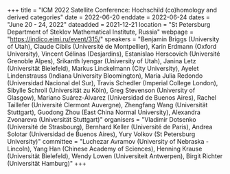 +++
title = "ICM 2022 Satellite Conference: Hochschild (co)homology and derived categories"
date = 2022-06-20
enddate = 2022-06-24
dates = "June 20 - 24, 2022"
dateadded = 2021-12-21
location = "St Petersburg Department of Steklov Mathematical Institute, Russia"
webpage = "https://indico.eimi.ru/event/315/"
speakers = "Benjamin Briggs (University of Utah), Claude Cibils (Université de Montpellier), Karin Erdmann (Oxford University), Vincent Gélinas (Desjardins), Estanislao Herscovich (Université Grenoble Alpes), Srikanth Iyengar (University of Utah), Janina Letz (Universität Bielefeld), Markus Linckelmann (City University), Ayelet Lindenstrauss (Indiana University Bloomington), María Julia Redondo (Universidad Nacional del Sur), Travis Schedler (Imperial College London), Sibylle Schroll (Universität zu Köln), Greg Stevenson (University of Glasgow), Mariano Suárez-Álvarez (Universidad de Buenos Aires), Rachel Taillefer (Université Clermont Auvergne), Zhengfang Wang (Universität Stuttgart), Guodong Zhou (East China Normal University), Alexandra Zvonareva (Universität Stuttgart)"
organisers = "Vladimir Dotsenko (Université de Strasbourg), Bernhard Keller (Université de Paris), Andrea Solotar (Universidad de Buenos Aires), Yury Volkov (St Petersburg University)"
committee = "Luchezar Avramov (University of Nebraska - Lincoln), Yang Han (Chinese Academy of Sciences), Henning Krause (Universität Bielefeld), Wendy Lowen (Universiteit Antwerpen), Birgit Richter (Universität Hamburg)"
+++
